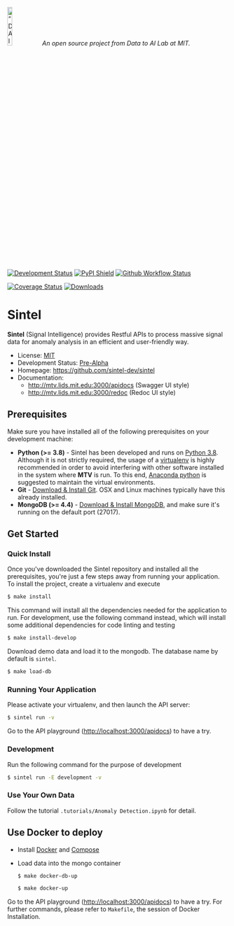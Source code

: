 <p align="left">
<img width=15% src="https://dai.lids.mit.edu/wp-content/uploads/2018/06/Logo_DAI_highres.png" alt=“DAI-Lab” />
<i>An open source project from Data to AI Lab at MIT.</i>
</p>

[![Development Status](https://img.shields.io/badge/Development%20Status-2%20--%20Pre--Alpha-yellow)](https://pypi.org/search/?c=Development+Status+%3A%3A+2+-+Pre-Alpha)
[![PyPI Shield](https://img.shields.io/pypi/v/sintel.svg)](https://pypi.python.org/pypi/sintel)
[![Github Workflow Status](https://img.shields.io/github/workflow/status/signals-dev/sintel/CI)](https://github.com/signals-dev/sintel/actions)
<!-- [![Travis CI Shield](https://travis-ci.org/signals-dev/sintel.svg?branch=master)](https://travis-ci.org/signals-dev/sintel) -->
[![Coverage Status](https://codecov.io/gh/signals-dev/sintel/branch/master/graph/badge.svg?token=WwM2IJURrq)](https://codecov.io/gh/signals-dev/sintel)
[![Downloads](https://pepy.tech/badge/sintel)](https://pepy.tech/project/sintel)
<!-- [![Binder](https://mybinder.org/badge_logo.svg)](https://mybinder.org/v2/gh/signals-dev/sintel/master?filepath=tutorials) -->
# Sintel

**Sintel** (Signal Intelligence) provides Restful APIs to process massive signal data for anomaly analysis in an efficient and user-friendly way.

* License: [MIT](https://github.com/signals-dev/sintel/blob/master/LICENSE)
* Development Status: [Pre-Alpha](https://pypi.org/search/?c=Development+Status+%3A%3A+2+-+Pre-Alpha)
* Homepage: https://github.com/sintel-dev/sintel
* Documentation:
    * http://mtv.lids.mit.edu:3000/apidocs (Swagger UI style)
    * http://mtv.lids.mit.edu:3000/redoc (Redoc UI style)


## Prerequisites

Make sure you have installed all of the following prerequisites on your development machine:

-   **Python (>= 3.8)** - Sintel has been developed and runs on [Python 3.8](https://www.python.org/downloads/release/python-360/). Although it is not strictly required, the usage of a [virtualenv](https://virtualenv.pypa.io/en/latest/) is highly recommended in order to avoid interfering with other software installed in the system where **MTV** is run. To this end, [Anaconda python](https://www.anaconda.com/distribution/#download-section) is suggested to maintain the virtual environments.
-   **Git** - [Download & Install Git](https://git-scm.com/downloads). OSX and Linux machines typically have this already installed.
-   **MongoDB (>= 4.4)** - [Download & Install MongoDB](http://www.mongodb.org/downloads), and make sure it's running on the default port (27017).

## Get Started


### Quick Install

Once you've downloaded the Sintel repository and installed all the prerequisites, you're just a few steps away from running your application. To install the project, create a virtualenv and execute

```bash
$ make install
```

This command will install all the dependencies needed for the application to run. For development, use the following command instead, which will install some additional
dependencies for code linting and testing

```bash
$ make install-develop
```

Download demo data and load it to the mongodb. The database name by default is `sintel`.
```bash
$ make load-db
```

### Running Your Application

Please activate your virtualenv, and then launch the API server:

```bash
$ sintel run -v
```

Go to the API playground ([http://localhost:3000/apidocs](http://localhost:3000/apidocs)) to have a try.

### Development

Run the following command for the purpose of development

```bash
$ sintel run -E development -v
```

### Use Your Own Data


Follow the tutorial `.tutorials/Anomaly Detection.ipynb` for detail.


## Use Docker to deploy

-   Install [Docker](https://docs.docker.com/install/) and [Compose](https://docs.docker.com/compose/install/)

-   Load data into the mongo container

    ```bash
    $ make docker-db-up
    ```

    ```bash
    $ make docker-up
    ```

Go to the API playground ([http://localhost:3000/apidocs](http://localhost:3000/apidocs)) to have a try. For further commands, please refer to `Makefile`, the session of Docker Installation.
